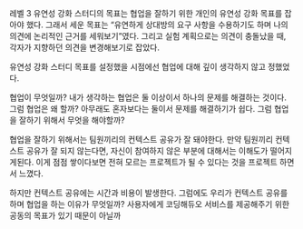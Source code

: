 레벨 3 유연성 강화 스터디의 목표는 협업을 잘하기 위한 개인의 유연성 강화 목표를 잡아야 했다. 그래서 세운 목표는 “유연하게 상대방의 요구 사항을 수용하기도 하며 나의 의견에 논리적인 근거를 세워보기”였다. 그리고 실험 계획으로는 의견이 충돌났을 때, 각자가 지향하던 의견을 변경해보기로 잡았다. 

유연성 강화 스터디 목표를 설정했을 시점에선 협업에 대해 깊이 생각하지 않고 정했었다. 

협업이 무엇일까? 내가 생각하는 협업은 둘 이상이서 하나의 문제를 해결하는 것이다.  그럼 협업은 왜 할까? 아무래도 혼자보다는 둘이서 문제를 해결하기가 쉽다. 그럼 협업을 잘하기 위해서 무엇을 해야할까?

협업을 잘하기 위해서는 팀원끼리의 컨텍스트 공유가 잘 돼야한다. 만약 팀원끼리 컨텍스트 공유가 잘 되지 않는다면, 자신이 참여하지 않은 부분에 대해서는 이해도가 떨어지게된다. 이게 점점 쌓이다보면 전혀 모르는 프로젝트가 될 수 있다는 것을 프로젝트 하면서 느꼈다.  

하지만 컨텍스트 공유에는 시간과 비용이 발생한다. 그럼에도 우리가 컨텍스트 공유를 하며 협업을 하는 이유가 무엇일까? 사용자에게 코딩해듀오 서비스를 제공해주기 위한 공동의 목표가 있기 때문이 아닐까

